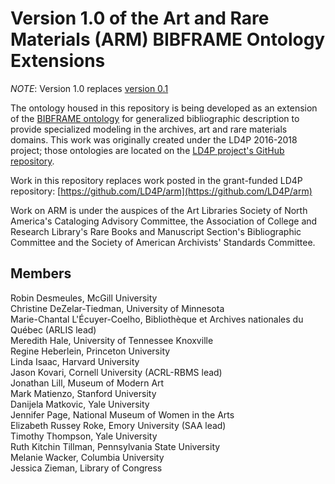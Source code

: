 Version 1.0 of the Art and Rare Materials (ARM) BIBFRAME Ontology Extensions
==========================

*NOTE*: Version 1.0 replaces [version 0.1](https://github.com/Art-and-Rare-Materials-BF-Ext/arm/tree/master/v0.1)


The ontology housed in this repository is being developed as an extension of the [BIBFRAME ontology](http://id.loc.gov/ontologies/bibframe/) for generalized bibliographic description to provide specialized modeling in the archives, art and rare materials domains. This work was originally created under the LD4P 2016-2018 project; those ontologies are located on the [LD4P project's GitHub repository](https://github.com/LD4P/arm). 

Work in this repository replaces work posted in the grant-funded LD4P repository: [https://github.com/LD4P/arm](https://github.com/LD4P/arm)

Work on ARM is under the auspices of the Art Libraries Society of North America's Cataloging Advisory Committee, the Association of College and Research Library's Rare Books and Manuscript Section's Bibliographic Committee and the Society of American Archivists' Standards Committee.

Members
-------

Robin Desmeules, McGill University  
Christine DeZelar-Tiedman, University of Minnesota  
Marie-Chantal L'Écuyer-Coelho, Bibliothèque et Archives nationales du Québec (ARLIS lead)  
Meredith Hale, University of Tennessee Knoxville  
Regine Heberlein, Princeton University  
Linda Isaac, Harvard University  
Jason Kovari, Cornell University (ACRL-RBMS lead)  
Jonathan Lill, Museum of Modern Art  
Mark Matienzo, Stanford University  
Danijela Matkovic, Yale University  
Jennifer Page, National Museum of Women in the Arts  
Elizabeth Russey Roke, Emory University (SAA lead)  
Timothy Thompson, Yale University  
Ruth Kitchin Tillman, Pennsylvania State University  
Melanie Wacker, Columbia University  
Jessica Zieman, Library of Congress

